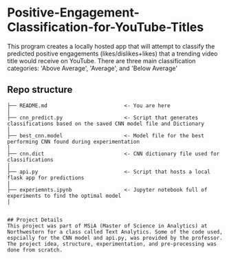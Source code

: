 # Positive-Engagement-Classification-for-YouTube-Titles
This program creates a locally hosted app that will attempt to classify the predicted positive engagements (likes/dislikes+likes) that a trending video title would receive on YouTube. There are three main classification categories: 'Above Average', 'Average', and 'Below Average'


## Repo structure 

```
├── README.md                         <- You are here
│
├── cnn_predict.py                    <- Script that generates classifications based on the saved CNN model file and Dictionary
│   
├── best_cnn.model                    <- Model file for the best performing CNN found during experimentation
│   
├── cnn.dict                          <- CNN dictionary file used for classifications
│   
├── api.py                            <- Script that hosts a local flask app for predictions
│  
├── experiemnts.ipynb                 <- Jupyter notebook full of experiments to find the optimal model
│   


## Project Details
This project was part of MSiA (Master of Science in Analytics) at Northwestern for a class called Text Analytics. Some of the code used, espcially for the CNN model and api.py, was provided by the professor. The project idea, structure, experimentation, and pre-processing was done from scratch. 

